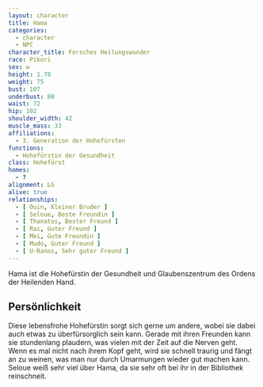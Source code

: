 ```yaml
---
layout: character
title: Hama
categories:
  - character
  - NPC
character_title: Forsches Heilungswunder
race: Pikori
sex: w
height: 1.78
weight: 75
bust: 107
underbust: 80
waist: 72
hip: 102
shoulder_width: 42
muscle_mass: 33
affiliations:
  - 3. Generation der Hohefürsten
functions:
  - Hohefürstin der Gesundheit
class: Hohefürst
homes:
  - ?
alignment: LG
alive: true
relationships:
  - [ Ouin, Kleiner Bruder ]
  - [ Seloue, Beste Freundin ]
  - [ Thanatos, Bester Freund ]
  - [ Rai, Guter Freund ]
  - [ Mei, Gute Freundin ]
  - [ Mudo, Guter Freund ]
  - [ U-Ranos, Sehr guter Freund ]
---
```


Hama ist die Hohefürstin der Gesundheit und Glaubenszentrum des Ordens der Heilenden Hand.

<!--more-->

## Persönlichkeit

Diese lebensfrohe Hohefürstin sorgt sich gerne um andere, wobei sie dabei auch etwas zu überfürsorglich sein kann.
Gerade mit ihren Freunden kann sie stundenlang plaudern, was vielen mit der Zeit auf die Nerven geht. Wenn es mal nicht
nach ihrem Kopf geht, wird sie schnell traurig und fängt an zu weinen, was man nur durch Umarmungen wieder gut machen
kann. Seloue weiß sehr viel über Hama, da sie sehr oft bei ihr in der Bibliothek reinschneit.